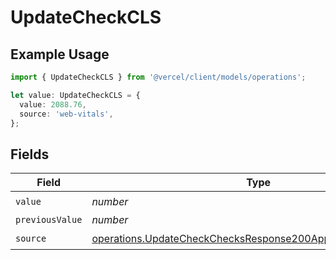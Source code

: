 # UpdateCheckCLS

## Example Usage

```typescript
import { UpdateCheckCLS } from '@vercel/client/models/operations';

let value: UpdateCheckCLS = {
  value: 2088.76,
  source: 'web-vitals',
};
```

## Fields

| Field           | Type                                                                                                                                         | Required           | Description |
| --------------- | -------------------------------------------------------------------------------------------------------------------------------------------- | ------------------ | ----------- |
| `value`         | _number_                                                                                                                                     | :heavy_check_mark: | N/A         |
| `previousValue` | _number_                                                                                                                                     | :heavy_minus_sign: | N/A         |
| `source`        | [operations.UpdateCheckChecksResponse200ApplicationJSONSource](../../models/operations/updatecheckchecksresponse200applicationjsonsource.md) | :heavy_check_mark: | N/A         |
